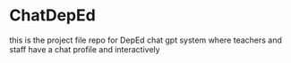 # ChatDepEd
this is the project file repo for DepEd chat gpt system where teachers and staff have a chat profile and interactively 
